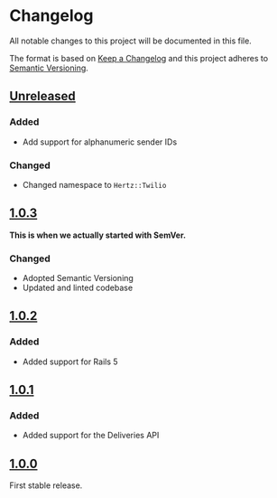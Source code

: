 # Changelog

All notable changes to this project will be documented in this file.

The format is based on [Keep a Changelog](http://keepachangelog.com/en/1.0.0/) and this project
adheres to [Semantic Versioning](http://semver.org/spec/v2.0.0.html).

## [Unreleased]

### Added

- Add support for alphanumeric sender IDs

### Changed

- Changed namespace to `Hertz::Twilio`

## [1.0.3]

**This is when we actually started with SemVer.**

### Changed

- Adopted Semantic Versioning
- Updated and linted codebase

## [1.0.2]

### Added

- Added support for Rails 5

## [1.0.1]

### Added

- Added support for the Deliveries API

## [1.0.0]

First stable release.

[Unreleased]: https://github.com/aldesantis/hertz/compare/v1.0.3...HEAD
[1.0.3]: https://github.com/aldesantis/hertz/compare/v1.0.2...v1.0.3
[1.0.2]: https://github.com/aldesantis/hertz/compare/v1.0.1...v1.0.2
[1.0.1]: https://github.com/aldesantis/hertz/compare/v1.0.0...v1.0.1
[1.0.0]: https://github.com/aldesantis/hertz/tree/v1.0.0
